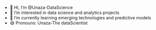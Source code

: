 - 👋 Hi, I’m @Unaza-DataScience
- 👀 I’m interested in data science and analytics projects
- 🌱 I’m currently learning emerging technologies and predictive models
- 😄 Pronouns: Unaza-The dataScientist

<!---
Unaza-DataScience/Unaza-DataScience is a ✨ special ✨ repository because its `README.md` (this file) appears on your GitHub profile.
You can click the Preview link to take a look at your changes.
--->
